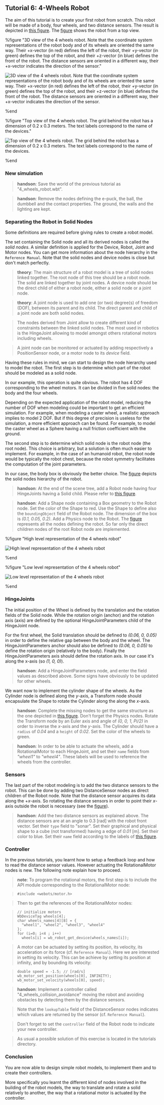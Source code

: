 ## Tutorial 6: 4-Wheels Robot

The aim of this tutorial is to create your first robot from scratch. This robot
will be made of a body, four wheels, and two distance sensors. The result is
depicted in [this
figure](#3d-view-of-the-4-wheels-robot-note-that-the-coordinate-system-representations-of-the-robot-body-and-of-its-wheels-are-oriented-the-same-way-their-px-vector-in-red-defines-the-left-of-the-robot-their-py-vector-in-green-defines-the-top-of-the-robot-and-their-pz-vector-in-blue-defines-the-front-of-the-robot-the-distance-sensors-are-oriented-in-a-different-way-their-px-vector-indicates-the-direction-of-the-sensor).
The
[figure](#top-view-of-the-4-wheels-robot-the-grid-behind-the-robot-has-a-dimension-of-0-2-x-0-3-meters-the-text-labels-correspond-to-the-name-of-the-devices)
shows the robot from a top view.

%figure "3D view of the 4 wheels robot. Note that the coordinate system representations of the robot body and of its wheels are oriented the same way. Their +x-vector (in red) defines the left of the robot, their +y-vector (in green) defines the top of the robot, and their +z-vector (in blue) defines the front of the robot. The distance sensors are oriented in a different way, their +x-vector indicates the direction of the sensor."

![3D view of the 4 wheels robot. Note that the coordinate system representations of the robot body and of its wheels are oriented the same way. Their +x-vector (in red) defines the left of the robot, their +y-vector (in green) defines the top of the robot, and their +z-vector (in blue) defines the front of the robot. The distance sensors are oriented in a different way, their +x-vector indicates the direction of the sensor.](png/tutorial_4_wheels_robot.png)

%end

%figure "Top view of the 4 wheels robot. The grid behind the robot has a dimension of 0.2 x 0.3 meters. The text labels correspond to the name of the devices."

![Top view of the 4 wheels robot. The grid behind the robot has a dimension of 0.2 x 0.3 meters. The text labels correspond to the name of the devices.](png/tutorial_4_wheels_top_schema.png)

%end

### New simulation

> **handson**:
Save the world of the previous tutorial as "4\_wheels\_robot.wbt".

<!-- -->

> **handson**:
Remove the nodes defining the e-puck, the ball, the dumbbell and the contact
properties. The ground, the walls and the lighting are kept.

### Separating the Robot in Solid Nodes

Some definitions are required before giving rules to create a robot model.

The set containing the Solid node and all its derived nodes is called the *solid
nodes*. A similar definition is applied for the Device, Robot, Joint and Motor
nodes. You can get more information about the node hierarchy in the `Reference
Manual`. Note that the solid nodes and device nodes is close but don't match
perfectly.

> **theory**:
The main structure of a robot model is a tree of solid nodes linked together.
The root node of this tree should be a robot node. The solid are linked together
by joint nodes. A device node should be the direct child of either a robot node,
either a solid node or a joint node.

<!-- -->

> **theory**:
A joint node is used to add one (or two) degree(s) of freedom (DOF), between its
parent and its child. The direct parent and child of a joint node are both solid
nodes.

> The nodes derived from Joint allow to create different kind of constraints
between the linked solid nodes. The most used in robotics is the HingeJoint
allowing to model amongst others rotational motors including wheels.

> A joint node can be monitored or actuated by adding respectively a
PositionSensor node, or a motor node to its *device* field.

Having these rules in mind, we can start to design the node hierarchy used to
model the robot. The first step is to determine which part of the robot should
be modeled as a solid node.

In our example, this operation is quite obvious. The robot has 4 DOF
corresponding to the wheel motors. It can be divided in five solid nodes: the
body and the four wheels.

Depending on the expected application of the robot model, reducing the number of
DOF when modeling could be important to get an efficient simulation. For
example, when modeling a caster wheel, a realistic approach implies to model 2
DOF. But if this degree of precision is useless for the simulation, a more
efficient approach can be found. For example, to model the caster wheel as a
Sphere having a null friction coefficient with the ground.

The second step is to determine which solid node is the robot node (the root
node). This choice is arbitrary, but a solution is often much easier to
implement. For example, in the case of an humanoid robot, the robot node would
be typically the robot chest, because the robot symmetry facilitates the
computation of the joint parameters.

In our case, the body box is obviously the better choice. The
[figure](#high-level-representation-of-the-4-wheels-robot) depicts the solid
nodes hierarchy of the robot.

> **handson**:
At the end of the scene tree, add a Robot node having four HingeJoints having a
Solid child. Please refer to [this
figure](#high-level-representation-of-the-4-wheels-robot).

<!-- -->

> **handson**:
Add a Shape node containing a Box geometry to the Robot node. Set the color of
the Shape to red. Use the Shape to define also the `boundingObject` field of the
Robot node. The dimension of the box is *(0.1, 0.05, 0.2)*. Add a Physics node
to the Robot. The [figure](#low-level-representation-of-the-4-wheels-robot)
represents all the nodes defining the robot. So far only the direct children
nodes of the root Robot node are implemented.

%figure "High level representation of the 4 wheels robot"

![High level representation of the 4 wheels robot](pdf/tutorial_4_wheels_highlevel.pdf.png)

%end

%figure "Low level representation of the 4 wheels robot"

![Low level representation of the 4 wheels robot](pdf/tutorial_4_wheels_lowlevel.pdf.png)

%end

### HingeJoints

The initial position of the Wheel is defined by the translation and the rotation
fields of the Solid node. While the rotation origin (anchor) and the rotation
axis (axis) are defined by the optional HingeJointParameters child of the
HingeJoint node.

For the first wheel, the Solid translation should be defined to *(0.06, 0,
0.05)* in order to define the relative gap between the body and the wheel. The
HingeJointParameters anchor should also be defined to *(0.06, 0, 0.05)* to
define the rotation origin (relatively to the body). Finally the
HingeJointParameters axis should define the rotation axis. In our case it's
along the x-axis (so *(1, 0, 0)*).

> **handson**:
Add a HingeJointParameters node, and enter the field values as described above.
Some signs have obviously to be updated for other wheels.

We want now to implement the cylinder shape of the wheels. As the Cylinder node
is defined along the *y*-axis, a Transform node should encapsulate the Shape to
rotate the Cylinder along the along the *x*-axis.

> **handson**:
Complete the missing nodes to get the same structure as the one depicted in
[this figure](#low-level-representation-of-the-4-wheels-robot). Don't forget the
Physics nodes. Rotate the Transform node by an Euler axis and angle of *(0, 0,
1, Pi/2)* in order to inverse the *x*-axis and the *y*-axis. The Cylinder should
have a `radius` of *0.04* and a `height` of *0.02*. Set the color of the wheels
to green.

<!-- -->

> **handson**:
In order to be able to actuate the wheels, add a RotationalMotor to each
HingeJoint, and set their `name` fields from *"wheel1"* to *"wheel4"*. These
labels will be used to reference the wheels from the controller.

### Sensors

The last part of the robot modeling is to add the two distance sensors to the
robot. This can be done by adding two DistanceSensor nodes as direct children of
the Robot node. Note that the distance sensor acquires its data along the
+*x*-axis. So rotating the distance sensors in order to point their *x*-axis
outside the robot is necessary (see the
[figure](#top-view-of-the-4-wheels-robot-the-grid-behind-the-robot-has-a-dimension-of-0-2-x-0-3-meters-the-text-labels-correspond-to-the-name-of-the-devices)).

> **handson**:
Add the two distance sensors as explained above. The distance sensors are at an
angle to 0.3 [rad] with the robot front vector. Set their `type` field to
"sonar". Set their graphical and physical shape to a cube (not transformed)
having a edge of *0.01* [m]. Set their color to blue. Set their `name` field
according to the labels of [this
figure](#top-view-of-the-4-wheels-robot-the-grid-behind-the-robot-has-a-dimension-of-0-2-x-0-3-meters-the-text-labels-correspond-to-the-name-of-the-devices).

### Controller

In the previous tutorials, you learnt how to setup a feedback loop and how to
read the distance sensor values. However actuating the RotationalMotor nodes is
new. The following note explain how to proceed.

> **note**:
To program the rotational motors, the first step is to include the API module
corresponding to the RotationalMotor node:

>     #include <webots/motor.h>

> Then to get the references of the RotationalMotor nodes:

>     // initialize motors
>     WbDeviceTag wheels[4];
>     char wheels_names[4][8] = {
>       "wheel1", "wheel2", "wheel3", "wheel4"
>     };
>     for (i=0; i<4 ; i++)
>       wheels[i] = wb_robot_get_device(wheels_names[i]);

> A motor can be actuated by setting its position, its velocity, its acceleration
or its force (cf. `Reference Manual`). Here we are interested in setting its
velocity. This can be achieve by setting its position at infinity, and by
bounding its velocity:

>     double speed = -1.5; // [rad/s]
>     wb_motor_set_position(wheels[0], INFINITY);
>     wb_motor_set_velocity(wheels[0], speed);

<!-- -->

> **handson**:
Implement a controller called "4\_wheels\_collision\_avoidance" moving the robot
and avoiding obstacles by detecting them by the distance sensors.

> Note that the `lookupTable` field of the DistanceSensor nodes indicates which
values are returned by the sensor (cf. `Reference Manual`).

> Don't forget to set the `controller` field of the Robot node to indicate your
new controller.

> As usual a possible solution of this exercise is located in the tutorials
directory.

### Conclusion

You are now able to design simple robot models, to implement them and to create
their controllers.

More specifically you learnt the different kind of nodes involved in the
building of the robot models, the way to translate and rotate a solid relatively
to another, the way that a rotational motor is actuated by the controller.

